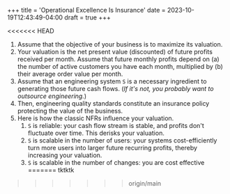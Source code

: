 +++
title = 'Operational Excellence Is Insurance'
date = 2023-10-19T12:43:49-04:00
draft = true
+++

<<<<<<< HEAD
1. Assume that the objective of your business is to maximize its valuation. 
2. Your valuation is the net present value (discounted) of future profits received per month. Assume that future monthly profits depend on (a) the number of active customers you have each month, multiplied by (b) their average order value per month.
2. Assume that an engineering system `S` is a necessary ingredient to generating those future cash flows. (_If it's not, you probably want to outsource engineering._)
3. Then, engineering quality standards constitute an insurance policy protecting the value of the business.
4. Here is how the classic NFRs influence your valuation. 
    1. `S` is reliable: your cash flow stream is stable, and profits don't fluctuate over time. This derisks your valuation.
    2. `S` is scalable in the number of users: your systems cost-efficiently turn more users into larger future recurring profits, thereby increasing your valuation.
    3. `S` is scalable in the number of changes: you are cost effective
=======
tktktk
>>>>>>> origin/main
